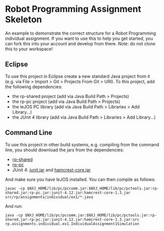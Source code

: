 # Robot Programming Assignment Skeleton

An example to demonstrate the correct structure for a Robot Programming individual assignment. If you want to use this to help you get started, you can fork this into your account and develop from there. *Note*: do not clone this to your workspace!

## Eclipse 

To use this project in Eclipse create a new standard Java project from it (e.g. via File > Import > Git > Projects From Git > URI). To this project, add the following dependencies: 

 * the rp-shared project  (add via Java Build Path > Projects)
 * the rp-pc project (add via Java Build Path > Projects)
 * the leJOS PC library (add via Java Build Path > Libraries > Add Library...)
 * the JUnit 4 library (add via Java Build Path > Libraries > Add Library...)

## Command Line

To use this project in other build systems, e.g. compiling from the command line, you should download the jars from the dependencies:

 * [rp-shared](https://raw.githubusercontent.com/hawesie/rp-shared/master/export/rp-shared.jar)
 * [rp-pc](https://raw.githubusercontent.com/hawesie/rp-pc/rp16/export/rp-pc.jar)
 * JUnit 4: [junit.jar](http://bit.ly/My9IXz) and [hamcrest-core.jar](http://bit.ly/1gbl25b)

And make sure you have leJOS installed. You can then compile as follows:

```
javac -cp $NXJ_HOME/lib/pc/pccomm.jar:$NXJ_HOME/lib/pc/pctools.jar:rp-shared.jar:rp-pc.jar:junit-4.12.jar:hamcrest-core-1.3.jar  src/rp/assignments/individual/ex1/*.java
```

And run:

```
java -cp $NXJ_HOME/lib/pc/pccomm.jar:$NXJ_HOME/lib/pc/pctools.jar:rp-shared.jar:rp-pc.jar:junit-4.12.jar:hamcrest-core-1.3.jar:src rp.assignments.individual.ex1.IndividualAssignment1Simulation
```
